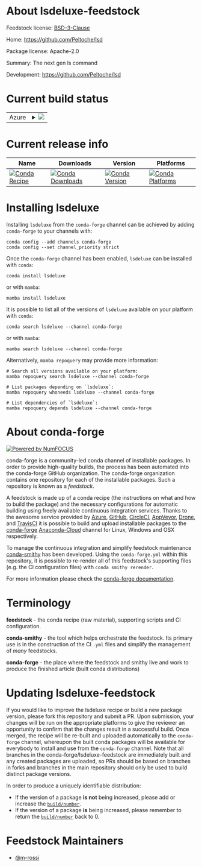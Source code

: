 About lsdeluxe-feedstock
========================

Feedstock license: [BSD-3-Clause](https://github.com/conda-forge/lsdeluxe-feedstock/blob/main/LICENSE.txt)

Home: https://github.com/Peltoche/lsd

Package license: Apache-2.0

Summary: The next gen ls command

Development: https://github.com/Peltoche/lsd

Current build status
====================


<table>
    
  <tr>
    <td>Azure</td>
    <td>
      <details>
        <summary>
          <a href="https://dev.azure.com/conda-forge/feedstock-builds/_build/latest?definitionId=16036&branchName=main">
            <img src="https://dev.azure.com/conda-forge/feedstock-builds/_apis/build/status/lsdeluxe-feedstock?branchName=main">
          </a>
        </summary>
        <table>
          <thead><tr><th>Variant</th><th>Status</th></tr></thead>
          <tbody><tr>
              <td>linux_64</td>
              <td>
                <a href="https://dev.azure.com/conda-forge/feedstock-builds/_build/latest?definitionId=16036&branchName=main">
                  <img src="https://dev.azure.com/conda-forge/feedstock-builds/_apis/build/status/lsdeluxe-feedstock?branchName=main&jobName=linux&configuration=linux%20linux_64_" alt="variant">
                </a>
              </td>
            </tr><tr>
              <td>osx_64</td>
              <td>
                <a href="https://dev.azure.com/conda-forge/feedstock-builds/_build/latest?definitionId=16036&branchName=main">
                  <img src="https://dev.azure.com/conda-forge/feedstock-builds/_apis/build/status/lsdeluxe-feedstock?branchName=main&jobName=osx&configuration=osx%20osx_64_" alt="variant">
                </a>
              </td>
            </tr><tr>
              <td>win_64</td>
              <td>
                <a href="https://dev.azure.com/conda-forge/feedstock-builds/_build/latest?definitionId=16036&branchName=main">
                  <img src="https://dev.azure.com/conda-forge/feedstock-builds/_apis/build/status/lsdeluxe-feedstock?branchName=main&jobName=win&configuration=win%20win_64_" alt="variant">
                </a>
              </td>
            </tr>
          </tbody>
        </table>
      </details>
    </td>
  </tr>
</table>

Current release info
====================

| Name | Downloads | Version | Platforms |
| --- | --- | --- | --- |
| [![Conda Recipe](https://img.shields.io/badge/recipe-lsdeluxe-green.svg)](https://anaconda.org/conda-forge/lsdeluxe) | [![Conda Downloads](https://img.shields.io/conda/dn/conda-forge/lsdeluxe.svg)](https://anaconda.org/conda-forge/lsdeluxe) | [![Conda Version](https://img.shields.io/conda/vn/conda-forge/lsdeluxe.svg)](https://anaconda.org/conda-forge/lsdeluxe) | [![Conda Platforms](https://img.shields.io/conda/pn/conda-forge/lsdeluxe.svg)](https://anaconda.org/conda-forge/lsdeluxe) |

Installing lsdeluxe
===================

Installing `lsdeluxe` from the `conda-forge` channel can be achieved by adding `conda-forge` to your channels with:

```
conda config --add channels conda-forge
conda config --set channel_priority strict
```

Once the `conda-forge` channel has been enabled, `lsdeluxe` can be installed with `conda`:

```
conda install lsdeluxe
```

or with `mamba`:

```
mamba install lsdeluxe
```

It is possible to list all of the versions of `lsdeluxe` available on your platform with `conda`:

```
conda search lsdeluxe --channel conda-forge
```

or with `mamba`:

```
mamba search lsdeluxe --channel conda-forge
```

Alternatively, `mamba repoquery` may provide more information:

```
# Search all versions available on your platform:
mamba repoquery search lsdeluxe --channel conda-forge

# List packages depending on `lsdeluxe`:
mamba repoquery whoneeds lsdeluxe --channel conda-forge

# List dependencies of `lsdeluxe`:
mamba repoquery depends lsdeluxe --channel conda-forge
```


About conda-forge
=================

[![Powered by
NumFOCUS](https://img.shields.io/badge/powered%20by-NumFOCUS-orange.svg?style=flat&colorA=E1523D&colorB=007D8A)](https://numfocus.org)

conda-forge is a community-led conda channel of installable packages.
In order to provide high-quality builds, the process has been automated into the
conda-forge GitHub organization. The conda-forge organization contains one repository
for each of the installable packages. Such a repository is known as a *feedstock*.

A feedstock is made up of a conda recipe (the instructions on what and how to build
the package) and the necessary configurations for automatic building using freely
available continuous integration services. Thanks to the awesome service provided by
[Azure](https://azure.microsoft.com/en-us/services/devops/), [GitHub](https://github.com/),
[CircleCI](https://circleci.com/), [AppVeyor](https://www.appveyor.com/),
[Drone](https://cloud.drone.io/welcome), and [TravisCI](https://travis-ci.com/)
it is possible to build and upload installable packages to the
[conda-forge](https://anaconda.org/conda-forge) [Anaconda-Cloud](https://anaconda.org/)
channel for Linux, Windows and OSX respectively.

To manage the continuous integration and simplify feedstock maintenance
[conda-smithy](https://github.com/conda-forge/conda-smithy) has been developed.
Using the ``conda-forge.yml`` within this repository, it is possible to re-render all of
this feedstock's supporting files (e.g. the CI configuration files) with ``conda smithy rerender``.

For more information please check the [conda-forge documentation](https://conda-forge.org/docs/).

Terminology
===========

**feedstock** - the conda recipe (raw material), supporting scripts and CI configuration.

**conda-smithy** - the tool which helps orchestrate the feedstock.
                   Its primary use is in the construction of the CI ``.yml`` files
                   and simplify the management of *many* feedstocks.

**conda-forge** - the place where the feedstock and smithy live and work to
                  produce the finished article (built conda distributions)


Updating lsdeluxe-feedstock
===========================

If you would like to improve the lsdeluxe recipe or build a new
package version, please fork this repository and submit a PR. Upon submission,
your changes will be run on the appropriate platforms to give the reviewer an
opportunity to confirm that the changes result in a successful build. Once
merged, the recipe will be re-built and uploaded automatically to the
`conda-forge` channel, whereupon the built conda packages will be available for
everybody to install and use from the `conda-forge` channel.
Note that all branches in the conda-forge/lsdeluxe-feedstock are
immediately built and any created packages are uploaded, so PRs should be based
on branches in forks and branches in the main repository should only be used to
build distinct package versions.

In order to produce a uniquely identifiable distribution:
 * If the version of a package **is not** being increased, please add or increase
   the [``build/number``](https://docs.conda.io/projects/conda-build/en/latest/resources/define-metadata.html#build-number-and-string).
 * If the version of a package **is** being increased, please remember to return
   the [``build/number``](https://docs.conda.io/projects/conda-build/en/latest/resources/define-metadata.html#build-number-and-string)
   back to 0.

Feedstock Maintainers
=====================

* [@m-rossi](https://github.com/m-rossi/)

